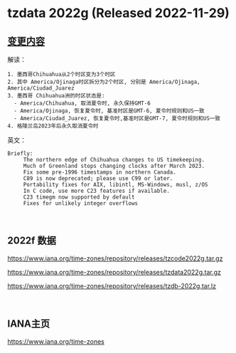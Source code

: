 # tzdata 2022g (Released 2022-11-29)

## [变更内容](https://mm.icann.org/pipermail/tz-announce/2022-November/000076.html)

解读：
```
1. 墨西哥Chihuahua从2个时区变为3个时区
2. 其中 America/Ojinaga时区拆分为2个时区, 分别是 America/Ojinaga, America/Ciudad_Juarez
3. 墨西哥 Chihuahua洲的时区状态是:
  - America/Chihuahua, 取消夏令时, 永久保持GMT-6
  - America/Ojinaga, 恢复夏令时, 基准时区是GMT-6, 夏令时规则和US一致
  - America/Ciudad_Juarez, 恢复夏令时,基准时区是GMT-7, 夏令时规则和US一致
4. 格陵兰岛2023年后永久取消夏令时
```


英文：
```
Briefly:
     The northern edge of Chihuahua changes to US timekeeping.
     Much of Greenland stops changing clocks after March 2023.
     Fix some pre-1996 timestamps in northern Canada.
     C89 is now deprecated; please use C99 or later.
     Portability fixes for AIX, libintl, MS-Windows, musl, z/OS
     In C code, use more C23 features if available.
     C23 timegm now supported by default
     Fixes for unlikely integer overflows
```

<br/>

## 2022f 数据

https://www.iana.org/time-zones/repository/releases/tzcode2022g.tar.gz

https://www.iana.org/time-zones/repository/releases/tzdata2022g.tar.gz

https://www.iana.org/time-zones/repository/releases/tzdb-2022g.tar.lz



<br/>

## IANA主页

https://www.iana.org/time-zones




